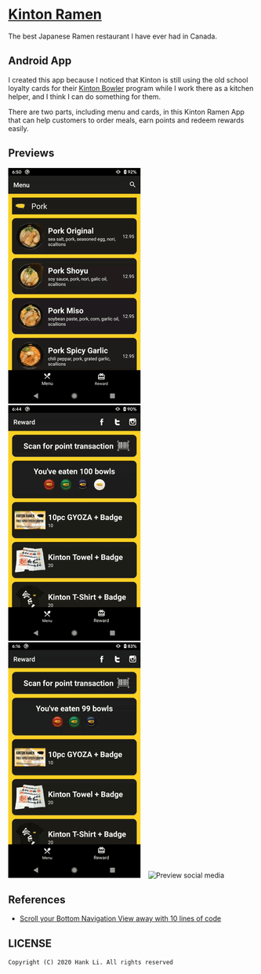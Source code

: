 # [Kinton Ramen](https://www.kintonramen.com/)

The best Japanese Ramen restaurant I have ever had in Canada.

## Android App

I created this app because I noticed that Kinton is still using the old school loyalty cards for their [Kinton Bowler](https://www.kintonramen.com/kintonbowler/) program while I work there as a kitchen helper, and I think I can do something for them.

There are two parts, including menu and cards, in this Kinton Ramen App that can help customers to order meals, earn points and redeem rewards easily.

## Previews

![Preview Menu](./descriptions/preview_1.gif)&nbsp;&nbsp;&nbsp;&nbsp;![Preview Rewards](./descriptions/preview_2.gif)&nbsp;&nbsp;&nbsp;&nbsp;![Preview scan barcode](./descriptions/preview_3.gif)&nbsp;&nbsp;&nbsp;&nbsp;![Preview social media](./descriptions/preview_4.gif)

## References

- [Scroll your Bottom Navigation View away with 10 lines of code
](https://android.jlelse.eu/scroll-your-bottom-navigation-view-away-with-10-lines-of-code-346f1ed40e9e)


## LICENSE

```
Copyright (C) 2020 Hank Li. All rights reserved
```